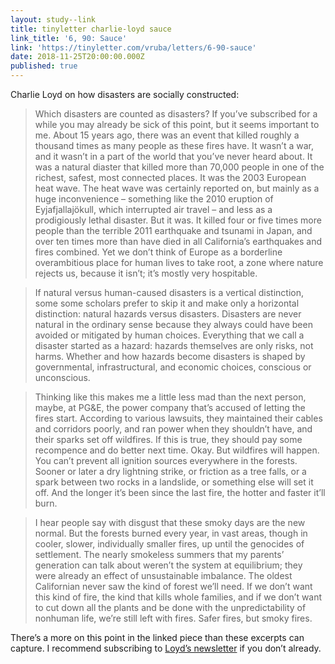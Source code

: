 ```yaml
---
layout: study--link
title: tinyletter charlie-loyd sauce
link_title: '6, 90: Sauce'
link: 'https://tinyletter.com/vruba/letters/6-90-sauce'
date: 2018-11-25T20:00:00.000Z
published: true
---
```

Charlie Loyd on how disasters are socially constructed:

> Which disasters are counted as disasters? If you’ve subscribed for a while you may already be sick of this point, but it seems important to me. About 15 years ago, there was an event that killed roughly a thousand times as many people as these fires have. It wasn’t a war, and it wasn’t in a part of the world that you’ve never heard about. It was a natural diaster that killed more than 70,000 people in one of the richest, safest, most connected places. It was the 2003 European heat wave. The heat wave was certainly reported on, but mainly as a huge inconvenience – something like the 2010 eruption of Eyjafjallajökull, which interrupted air travel – and less as a prodigiously lethal disaster. But it was. It killed four or five times more people than the terrible 2011 earthquake and tsunami in Japan, and over ten times more than have died in all California’s earthquakes and fires combined. Yet we don’t think of Europe as a borderline overambitious place for human lives to take root, a zone where nature rejects us, because it isn’t; it’s mostly very hospitable.

> If natural versus human-caused disasters is a vertical distinction, some some scholars prefer to skip it and make only a horizontal distinction: natural hazards versus disasters. Disasters are never natural in the ordinary sense because they always could have been avoided or mitigated by human choices. Everything that we call a disaster started as a hazard: hazards themselves are only risks, not harms. Whether and how hazards become disasters is shaped by governmental, infrastructural, and economic choices, conscious or unconscious.

> Thinking like this makes me a little less mad than the next person, maybe, at PG&E, the power company that’s accused of letting the fires start. According to various lawsuits, they maintained their cables and corridors poorly, and ran power when they shouldn’t have, and their sparks set off wildfires. If this is true, they should pay some recompence and do better next time. Okay. But wildfires will happen. You can’t prevent all ignition sources everywhere in the forests. Sooner or later a dry lightning strike, or friction as a tree falls, or a spark between two rocks in a landslide, or something else will set it off. And the longer it’s been since the last fire, the hotter and faster it’ll burn.

> I hear people say with disgust that these smoky days are the new normal. But the forests burned every year, in vast areas, though in cooler, slower, individually smaller fires, up until the genocides of settlement. The nearly smokeless summers that my parents’ generation can talk about weren’t the system at equilibrium; they were already an effect of unsustainable imbalance. The oldest Californian never saw the kind of forest we’ll need. If we don’t want this kind of fire, the kind that kills whole families, and if we don’t want to cut down all the plants and be done with the unpredictability of nonhuman life, we’re still left with fires. Safer fires, but smoky fires.

There’s a more on this point in the linked piece than these excerpts can capture. I recommend subscribing to [Loyd’s newsletter](https://tinyletter.com/vruba/) if you don’t already.
